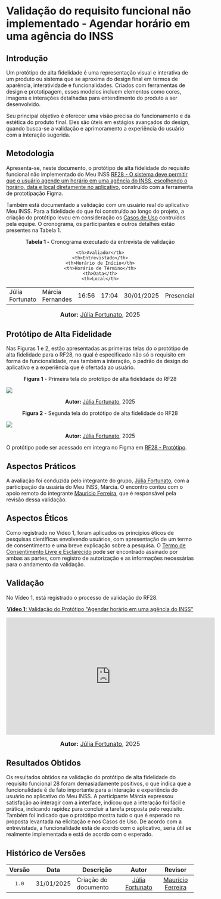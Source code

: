# Validação do requisito funcional não implementado - Agendar horário em uma agência do INSS

## Introdução

Um protótipo de alta fidelidade é uma representação visual e interativa de um produto ou sistema que se aproxima do design final em termos de aparência, interatividade e funcionalidades. Criados com ferramentas de design e prototipagem, esses modelos incluem elementos como cores, imagens e interações detalhadas para entendimento do produto a ser desenvolvido.  

Seu principal objetivo é oferecer uma visão precisa do funcionamento e da estética do produto final. Eles são úteis em estágios avançados do design, quando busca-se a validação e aprimoramento a experiência do usuário com a interação sugerida.

## Metodologia

Apresenta-se, neste documento, o protótipo de alta fidelidade do requisito funcional não implementado do Meu INSS [RF28 - O sistema deve permitir que o usuário agende um horário em uma agência do INSS, escolhendo o horário, data e local diretamente no aplicativo](https://requisitos-de-software.github.io/2024.2-MeuINSS/elicitacao/requisitos_elicitados/#tabela-de-requisitos-funcionais-elicitados), construído com a ferramenta de prototipação Figma.

Também está documentado a validação com um usuário real do aplicativo Meu INSS. Para a fidelidade do que foi construído ao longo do projeto, a criação do protótipo levou em consideração os [Casos de Uso](https://requisitos-de-software.github.io/2024.2-MeuINSS/modelagem_parte1/casosdeuso/) contruídos pela equipe. O cronograma, os participantes e outros detalhes estão presentes na Tabela 1.

<div align="center">
<p><b>Tabela 1 -</b> Cronograma executado da entrevista de validação</p>
  
  <table>
  <tr>
 
    <th>Avaliador</th>
    <th>Entrevistado</th>
    <th>Horário de Início</th>
    <th>Horário de Término</th>
    <th>Data</th>
    <th>Local</th>
  </tr>
  <tr>
    <td>Júlia Fortunato </td>
    <td>Márcia Fernandes</td>
    <td>16:56</td>
    <td>17:04</td>
    <td>30/01/2025</td>
    <td>Presencial</td>
  </tr>
</table>

<font size="3"><p style="text-align: center"><b>Autor:</b> <a href="https://github.com/julia-fortunato">Júlia Fortunato</a>, 2025</p></font>
</div>

## Protótipo de Alta Fidelidade

Nas Figuras 1 e 2, estão apresentadas as primeiras telas do o protótipo de alta fidelidade para o RF28, no qual é especificado não só o requisito em forma de funcionalidade, mas também a interação, o padrão de design do aplicativo e a experiência que é ofertada ao usuário. 

<div style="text-align: center;">
    <p><b>Figura 1</b> - Primeira tela do protótipo de alta fidelidade do RF28</p>
    <img src="../RF28Fig1.png" style="display: block; margin: 0 auto;">
    <p><b>Autor:</b> <a href="https://github.com/julia-fortunato">Júlia Fortunato</a>, 2025</p>
</div>

<div style="text-align: center;">
    <p><b>Figura 2</b> - Segunda tela do protótipo de alta fidelidade do RF28</p>
    <img src="../RF28Fig2.png" style="display: block; margin: 0 auto;">
    <p><b>Autor:</b> <a href="https://github.com/julia-fortunato">Júlia Fortunato</a>, 2025</p>
</div>

O protótipo pode ser acessado em íntegra no Figma em [RF28 - Protótipo](https://www.figma.com/proto/6RkMLbVpe7VFw4xISJtBXz/%5BREQ%5D---Meu-INSS?node-id=12-233&starting-point-node-id=12%3A233&t=nzoVZWY215vawdSV-1).

## Aspectos Práticos

A avaliação foi conduzida pelo integrante do grupo, [Júlia Fortunato](https://github.com/julia-fortunato), com a participação da usuária do Meu INSS, Márcia. O encontro contou com o apoio remoto do integrante [Maurício Ferreira](https://github.com/mauricio-araujoo), que é responsável pela revisão dessa validação.

## Aspectos Éticos

Como registrado no Vídeo 1, foram aplicados os príncipios éticos de pesquisas científicas envolvendo usuários, com apresentação de um termo de consentimento e uma breve explicação sobre a pesquisa. O [Termo de Consentimento Livre e Esclarecido](TermoMarcia.pdf) pode ser encontrado assinado por ambas as partes, com registro de autorização e as informações necessárias para o andamento da validação.

## Validação

No Vídeo 1, está registrado o processo de validação do RF28. 

<div align="center">

<p style="text-align: center"><a href="https://youtu.be/BP23HVFO8wE?si=gDQb3mWkU5I_WDqR" target="blanket"><b>Vídeo 1:</b> Validação do Protótipo "Agendar horário em uma agência do INSS"</a></p>

<iframe width="560" height="315" src="https://www.youtube.com/embed/BP23HVFO8wE?si=gDQb3mWkU5I_WDqR" title=" Validação do protótipo do RF 28 - Meu INSS " frameborder="0" allow="accelerometer; autoplay; clipboard-write; encrypted-media; gyroscope; picture-in-picture" allowfullscreen></iframe>

<font size="3"><p style="text-align: center"><b>Autor:</b> <a href="https://github.com/julia-fortunato">Júlia Fortunato</a>, 2025</p></font>
</div>

## Resultados Obtidos

Os resultados obtidos na validação do protótipo de alta fidelidade do requisito funcional 28 foram demasiadamente positivos, o que indica que a funcionalidade é de fato importante para a interação e experiência do usuário no aplicativo do Meu INSS. A participante Márcia expressou satisfação ao interagir com a interface, indicou que a interação foi fácil e prática, indicando rapidez para concluir a tarefa proposta pelo requisito. Também foi indicado que o protótipo mostra tudo o que é esperado na proposta levantada na elicitação e nos Casos de Uso. De acordo com a entrevistada, a funcionalidade está de acordo com o aplicativo, seria útil se realmente implementada e está de acordo com o esperado.

## Histórico de Versões

| Versão | Data       | Descrição            |                       Autor                        |                     Revisor                      |
| :----: | ---------- | -------------------- | :------------------------------------------------: | :----------------------------------------------: |
| `1.0`  | 31/01/2025 |  Criação do documento |  [Júlia Fortunato](https://github.com/julia-fortunato)    |  [Maurício Ferreira](https://github.com/mauricio-araujoo)|
